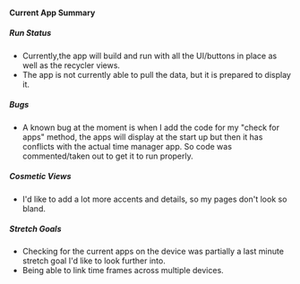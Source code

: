 #### Current App Summary

##### Run Status
- Currently,the app will build and run with all the UI/buttons in place as well as the recycler views.
- The app is not currently able to pull the data, but it is prepared to display it.

##### Bugs
- A known bug at the moment is when I add the code for my "check for apps" method, the apps will display at the start up but then it has conflicts with the actual time manager app.
So code was commented/taken out to get it to run properly.
##### Cosmetic Views
- I'd like to add a lot more accents and details, so my pages don't look so bland.

##### Stretch Goals
- Checking for the current apps on the device was partially a last minute stretch goal I'd like to look further into.
- Being able to link time frames across multiple devices.
